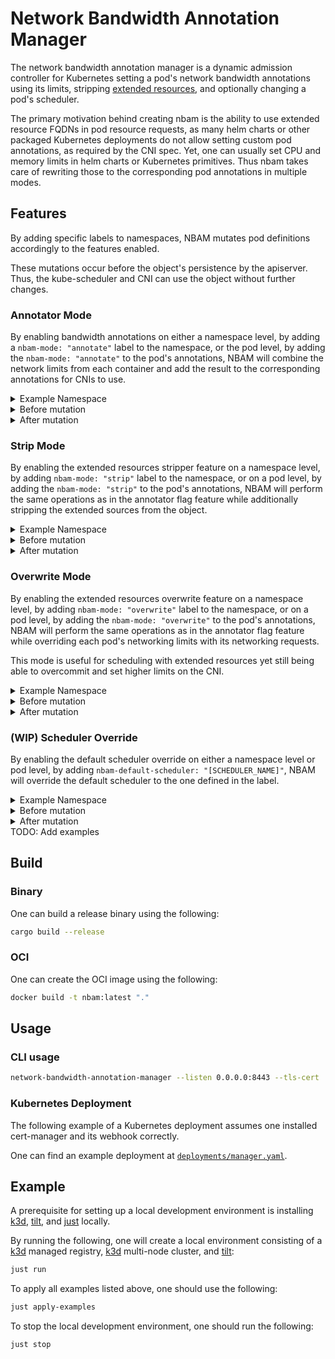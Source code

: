 # Network Bandwidth Annotation Manager

The network bandwidth annotation manager is a dynamic admission controller for Kubernetes setting a pod's network bandwidth annotations using its limits, stripping [extended resources], and optionally changing a pod's scheduler.

The primary motivation behind creating nbam is the ability to use extended resource FQDNs in pod resource requests, as many helm charts or other packaged Kubernetes deployments do not allow setting custom pod annotations, as required by the CNI spec.
Yet, one can usually set CPU and memory limits in helm charts or Kubernetes primitives. Thus nbam takes care of rewriting those to the corresponding pod annotations in multiple modes.

## Features

By adding specific labels to namespaces, NBAM mutates pod definitions accordingly to the features enabled.

These mutations occur before the object's persistence by the apiserver.
Thus, the kube-scheduler and CNI can use the object without further changes.

### Annotator Mode

By enabling bandwidth annotations on either a namespace level, by adding a `nbam-mode: "annotate"` label to the namespace, or the pod level, by adding the `nbam-mode: "annotate"` to the pod's annotations, NBAM will combine the network limits from each container and add the result to the corresponding annotations for CNIs to use.

<details>
<summary>Example Namespace</summary>

```yaml
apiVersion: v1
kind: Namespace
metadata:
  name: nbam-test
  labels:
    nbam-mode: "annotate"
```

</details>

<details>
 <summary>Before mutation</summary>

```yaml
apiVersion: v1
kind: Pod
metadata:
  name: my-pod
  namespace: nbam-test
spec:
  containers:
  - name: my-container
    image: nginx:1.23
    resources:
      requests:
        cpu: 2
        networking.k8s.io/ingress-bandwidth: 1M
        networking.k8s.io/egress-bandwidth: 1M
      limits:
        cpu: 4
        # Limits the ingress bandwidth to 1Mbit/s
        networking.k8s.io/ingress-bandwidth: 1M
        # Limits the egress bandwidth to 1Mbit/s
        networking.k8s.io/egress-bandwidth: 1M
```

</details>

<details>
<summary>After mutation</summary>

```yaml
apiVersion: v1
kind: Pod
metadata:
  name: my-pod
  namespace: nbam-test
  annotations:
    # These annotations are used by CNIs for traffic shaping
    kubernetes.io/ingress-bandwidth: 1M
    kubernetes.io/egress-bandwidth: 1M
    # These additional annotations are set by the mutating webhook for
    # use with custom schedulers
    kubernetes.io/ingress-request: 1M
    kubernetes.io/egress-request: 1M
spec:
  containers:
  - name: my-container
    image: nginx:1.23
    resources:
      requests:
        cpu: 2
        networking.k8s.io/ingress-bandwidth: 1M
        networking.k8s.io/egress-bandwidth: 1M
      limits:
        cpu: 4
        networking.k8s.io/ingress-bandwidth: 1M
        networking.k8s.io/egress-bandwidth: 1M
```

</details>

### Strip Mode

By enabling the extended resources stripper feature on a namespace level, by adding `nbam-mode: "strip"` label to the namespace, or on a pod level, by adding the `nbam-mode: "strip"` to the pod's annotations, NBAM will perform the same operations as in the annotator flag feature while additionally stripping the extended sources from the object.

<details>
<summary>Example Namespace</summary>

```yaml
apiVersion: v1
kind: Namespace
metadata:
  name: nbam-test
  labels:
    nbam-mode: "strip"
```

</details>

<details>
 <summary>Before mutation</summary>

```yaml
apiVersion: v1
kind: Pod
metadata:
  name: my-pod
  namespace: nbam-test
spec:
  containers:
  - name: my-container
    image: nginx:1.23
    resources:
      requests:
        cpu: 2
        networking.k8s.io/ingress-bandwidth: 1M
        networking.k8s.io/egress-bandwidth: 1M
      limits:
        cpu: 4
        # Limits the ingress bandwidth to 2Mbit/s
        networking.k8s.io/ingress-bandwidth: 2M
        # Limits the egress bandwidth to 2Mbit/s
        networking.k8s.io/egress-bandwidth: 2M
```

</details>

<details>
<summary>After mutation</summary>

```yaml
apiVersion: v1
kind: Pod
metadata:
  name: my-pod
  namespace: nbam-test
  annotations:
    kubernetes.io/ingress-bandwidth: 2M
    kubernetes.io/egress-bandwidth: 2M
    kubernetes.io/ingress-request: 1M
    kubernetes.io/egress-request: 1M
spec:
  containers:
  - name: my-container
    image: nginx:1.23
    resources:
      requests:
        cpu: 2
      limits:
        cpu: 4
```

</details>

### Overwrite Mode

By enabling the extended resources overwrite feature on a namespace level, by adding `nbam-mode: "overwrite"` label to the namespace, or on a pod level, by adding the `nbam-mode: "overwrite"` to the pod's annotations, NBAM will perform the same operations as in the annotator flag feature while overriding each pod's networking limits with its networking requests.

This mode is useful for scheduling with extended resources yet still being able to overcommit and set higher limits on the CNI.

<details>
<summary>Example Namespace</summary>

```yaml
apiVersion: v1
kind: Namespace
metadata:
  name: nbam-test
  labels:
    nbam-mode: "overwrite"
```

</details>

<details>
 <summary>Before mutation</summary>

```yaml
apiVersion: v1
kind: Pod
metadata:
  name: my-pod
  namespace: nbam-test
spec:
  containers:
  - name: my-container
    image: nginx:1.23
    resources:
      requests:
        cpu: 2
        networking.k8s.io/ingress-bandwidth: 1M
        networking.k8s.io/egress-bandwidth: 1M
      limits:
        cpu: 4
        # Limits the ingress bandwidth to 2Mbit/s
        networking.k8s.io/ingress-bandwidth: 2M
        # Limits the egress bandwidth to 2Mbit/s
        networking.k8s.io/egress-bandwidth: 2M
```

</details>

<details>
<summary>After mutation</summary>

```yaml
apiVersion: v1
kind: Pod
metadata:
  name: my-pod
  namespace: nbam-test
  annotations:
    kubernetes.io/ingress-bandwidth: 4M
    kubernetes.io/egress-bandwidth: 4M
    kubernetes.io/ingress-request: 1M
    kubernetes.io/egress-request: 1M
spec:
  containers:
  - name: my-container
    image: nginx:1.23
    resources:
      requests:
        cpu: 2
        networking.k8s.io/ingress-bandwidth: 1M
        networking.k8s.io/egress-bandwidth: 1M
      limits:
        cpu: 4
        networking.k8s.io/ingress-bandwidth: 1M
        networking.k8s.io/egress-bandwidth: 1M
```

</details>

### (WIP) Scheduler Override

By enabling the default scheduler override on either a namespace level or pod level, by adding `nbam-default-scheduler: "[SCHEDULER_NAME]"`, NBAM will override the default scheduler to the one defined in the label.

<details>
<summary>Example Namespace</summary>

```yaml
apiVersion: v1
kind: Namespace
metadata:
  name: nbam-test
  labels:
    nbam-default-scheduler: my-scheduler
```

</details>

<details>
<summary>Before mutation</summary>

```yaml
apiVersion: v1
kind: Pod
metadata:
  name: default-scheduler-overwrite
spec:
  containers:
  - name: pod-with-second-annotation-container
    image: registry.k8s.io/pause:2.0
```

</details>

<details>
<summary>After mutation</summary>

```yaml
apiVersion: v1
kind: Pod
metadata:
  name: default-scheduler-overwrite
spec:
  schedulerName: my-scheduler
  containers:
  - name: pod-with-second-annotation-container
    image: registry.k8s.io/pause:2.0
```

</details>
TODO: Add examples

## Build

### Binary

One can build a release binary using the following:

```bash
cargo build --release
```

### OCI

One can create the OCI image using the following:

```bash
docker build -t nbam:latest "."
```

## Usage

### CLI usage

```bash
network-bandwidth-annotation-manager --listen 0.0.0.0:8443 --tls-cert ./cert.pem --tls-key ./key.pem
```

### Kubernetes Deployment

The following example of a Kubernetes deployment assumes one installed cert-manager and its webhook correctly.

One can find an example deployment at [`deployments/manager.yaml`](deployments/manager.yaml).

## Example

A prerequisite for setting up a local development environment is installing [k3d], [tilt], and [just] locally.

By running the following, one will create a local environment consisting of a [k3d] managed registry, [k3d] multi-node cluster, and [tilt]:

```bash
just run
```

To apply all examples listed above, one should use the following:

```bash
just apply-examples
```

To stop the local development environment, one should run the following:

```bash
just stop
```

[extended resources]: https://kubernetes.io/docs/concepts/configuration/manage-resources-containers/#extended-resources
[k3d]: https://k3d.io/v5.4.6/
[tilt]: https://tilt.dev/
[just]: https://github.com/casey/just
